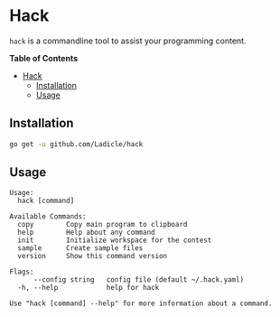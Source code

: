 # Hack

`hack` is a commandline tool to assist your programming content.

<!-- markdown-toc start - Don't edit this section. Run M-x markdown-toc-refresh-toc -->
**Table of Contents**

- [Hack](#hack)
    - [Installation](#installation)
    - [Usage](#usage)

<!-- markdown-toc end -->

## Installation

```bash
go get -u github.com/Ladicle/hack 
```

## Usage

```
Usage:
  hack [command]

Available Commands:
  copy        Copy main program to clipboard
  help        Help about any command
  init        Initialize workspace for the contest
  sample      Create sample files
  version     Show this command version

Flags:
      --config string   config file (default ~/.hack.yaml)
  -h, --help            help for hack

Use "hack [command] --help" for more information about a command.
```
